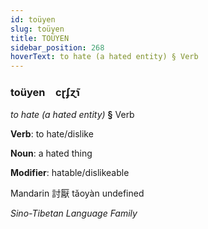 ```yaml
---
id: toüyen
slug: toüyen
title: TOÜYEN
sidebar_position: 268
hoverText: to hate (a hated entity) § Verb
---
```


### toüyen&emsp;<span kind="abugida">cɽʄɀ̃ɿ</span>

*to hate (a hated entity)* **§** Verb

**Verb**: to hate/dislike

**Noun**: a hated thing

**Modifier**: hatable/dislikeable

Mandarin 討厭 tǎoyàn undefined

*Sino-Tibetan Language Family*